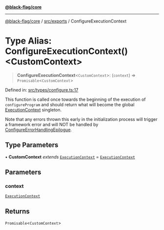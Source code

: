 [**@black-flag/core**](../../../README.md)

***

[@black-flag/core](../../../README.md) / [src/exports](../README.md) / ConfigureExecutionContext

# Type Alias: ConfigureExecutionContext()\<CustomContext\>

> **ConfigureExecutionContext**\<`CustomContext`\>: (`context`) => `Promisable`\<`CustomContext`\>

Defined in: [src/types/configure.ts:17](https://github.com/Xunnamius/black-flag/blob/5e1e5b553c79657a97e5923bcba77a292781de9e/src/types/configure.ts#L17)

This function is called once towards the beginning of the execution of
`configureProgram` and should return what will become the global
[ExecutionContext](../util/type-aliases/ExecutionContext.md) singleton.

Note that any errors thrown this early in the initialization process will
trigger a framework error and will NOT be handled by
[ConfigureErrorHandlingEpilogue](ConfigureErrorHandlingEpilogue.md).

## Type Parameters

• **CustomContext** *extends* [`ExecutionContext`](../util/type-aliases/ExecutionContext.md) = [`ExecutionContext`](../util/type-aliases/ExecutionContext.md)

## Parameters

### context

[`ExecutionContext`](../util/type-aliases/ExecutionContext.md)

## Returns

`Promisable`\<`CustomContext`\>

